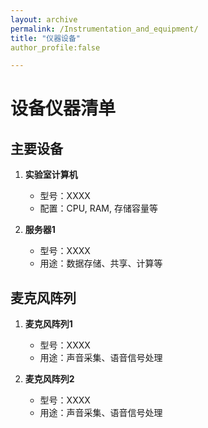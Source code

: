 ```yaml
---
layout: archive
permalink: /Instrumentation_and_equipment/
title: "仪器设备"
author_profile:false

---
```


# 设备仪器清单

## 主要设备

1. **实验室计算机**
   - 型号：XXXX
   - 配置：CPU, RAM, 存储容量等

2. **服务器1**
   - 型号：XXXX
   - 用途：数据存储、共享、计算等


## 麦克风阵列

1. **麦克风阵列1**
   - 型号：XXXX
   - 用途：声音采集、语音信号处理

2. **麦克风阵列2**
   - 型号：XXXX
   - 用途：声音采集、语音信号处理

